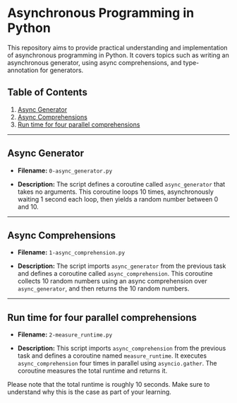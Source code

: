 # Asynchronous Programming in Python

This repository aims to provide practical understanding and implementation of asynchronous programming in Python. It covers topics such as writing an asynchronous generator, using async comprehensions, and type-annotation for generators.

## Table of Contents
1. [Async Generator](#async-generator)
2. [Async Comprehensions](#async-comprehensions)
3. [Run time for four parallel comprehensions](#run-time-for-four-parallel-comprehensions)

---

## Async Generator
- **Filename:** `0-async_generator.py`

- **Description:**
  The script defines a coroutine called `async_generator` that takes no arguments. This coroutine loops 10 times, asynchronously waiting 1 second each loop, then yields a random number between 0 and 10.

---

## Async Comprehensions
- **Filename:** `1-async_comprehension.py`

- **Description:**
  The script imports `async_generator` from the previous task and defines a coroutine called `async_comprehension`. This coroutine collects 10 random numbers using an async comprehension over `async_generator`, and then returns the 10 random numbers.

---

## Run time for four parallel comprehensions
- **Filename:** `2-measure_runtime.py`

- **Description:**
  This script imports `async_comprehension` from the previous task and defines a coroutine named `measure_runtime`. It executes `async_comprehension` four times in parallel using `asyncio.gather`. The coroutine measures the total runtime and returns it.

Please note that the total runtime is roughly 10 seconds. Make sure to understand why this is the case as part of your learning.

